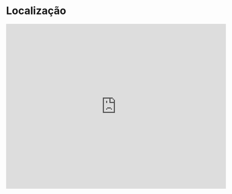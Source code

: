# Localização

<iframe src="https://www.google.com/maps/embed?pb=!1m18!1m12!1m3!1d3745.2160068431926!2d-44.82349852420152!3d-20.16672978127557!2m3!1f0!2f0!3f0!3m2!1i1024!2i768!4f13.1!3m3!1m2!1s0xa0ba91b25ab86f%3A0xf75ae5ade74fa5cc!2sEspa%C3%A7o%20Palmeiras!5e0!3m2!1spt-BR!2sbr!4v1752781053260!5m2!1spt-BR!2sbr" width="600" height="450" style="border:0;" allowfullscreen="" loading="lazy" referrerpolicy="no-referrer-when-downgrade"></iframe>